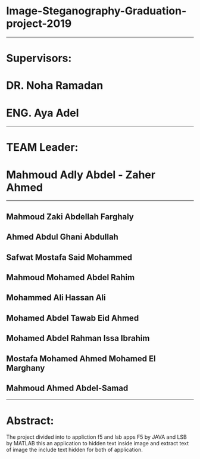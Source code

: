 # Image-Steganography-Graduation-project-2019
----------------------------------------------------------------
# Supervisors:

#    DR. Noha Ramadan
#    ENG. Aya Adel
----------------------------------------------------------------
# TEAM Leader:

#    Mahmoud Adly Abdel - Zaher Ahmed
----------------------------------------------------------------
Mahmoud Zaki Abdellah Farghaly
------------------------------
Ahmed Abdul Ghani Abdullah
-----------------------------
Safwat Mostafa Said Mohammed
-----------------------------
Mahmoud Mohamed Abdel Rahim
-------------------------------
Mohammed Ali Hassan Ali
-------------------------------
Mohamed Abdel Tawab Eid Ahmed
-------------------------------
Mohamed Abdel Rahman Issa Ibrahim
-----------------------------------
Mostafa Mohamed Ahmed Mohamed El Marghany
--------------------------------------------
Mahmoud Ahmed Abdel-Samad
-------------------------------------------------

-------------------------------------------------------------------------------
# Abstract:

The project divided into to appliction f5 and lsb apps
  F5 by JAVA and LSB by MATLAB
  this an application to hidden text inside image and extract text of image the include text hidden for both of application.

